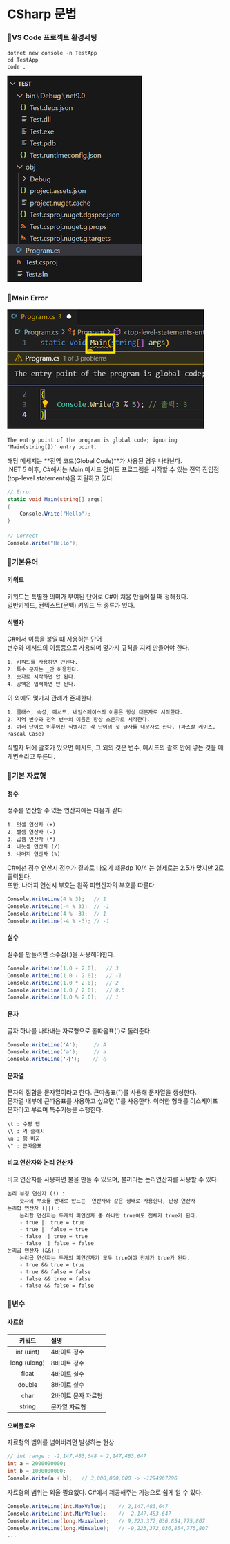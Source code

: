 # CSharp 문법

### 📌VS Code 프로젝트 환경세팅
```plainText
dotnet new console -n TestApp
cd TestApp
code .
```
![projectSetting](img/post/250728/projectSetting.png)

### 📌Main Error
![mainError](img/post/250728/mainError.png)
```plainText
The entry point of the program is global code; ignoring 'Main(string[])' entry point.
```
해당 메세지는 **전역 코드(Global Code)**가 사용된 경우 나타난다.</br>
.NET 5 이후, C#에서는 Main 메서드 없이도 프로그램을 시작할 수 있는 전역 진입점(top-level statements)을 지원하고 있다.</br>
```csharp
// Error
static void Main(string[] args)
{
    Console.Write("Hello");
}

// Correct
Console.Write("Hello");
```

### 📌기본용어
#### 키워드
키워드는 특별한 의미가 부여된 단어로 C#이 처음 만들어질 때 정해졌다.</br>
일반키워드, 컨텍스트(문맥) 키워드 두 종류가 있다.</br>
#### 식별자
C#에서 이름을 붙일 떄 사용하는 단어</br>
변수와 메서드의 이름등으로 사용되며 몇가지 규칙을 지켜 만들어야 한다.</br>
```plainText
1. 키워드를 사용하면 안된다.
2. 특수 문자는 _만 허용한다.
3. 숫자로 시작하면 안 된다.
4. 공백은 입력하면 안 된다.
```
이 외에도 몇가지 관례가 존재한다.</br>
```plainText
1. 클래스, 속성, 메서드, 네임스페이스의 이름은 항상 대문자로 시작한다.
2. 지역 변수와 전역 변수의 이름은 항상 소문자로 시작한다.
3. 여러 단어로 이루어진 식별자는 각 단어의 첫 글자를 대문자로 한다. (파스칼 케이스, Pascal Case)
```
식별자 뒤에 괄호가 있으면 메서드, 그 외의 것은 변수, 메서드의 괄호 안에 넣는 것을 매개변수라고 부른다.</br>

### 📌기본 자료형
#### 정수
정수를 연산할 수 있는 연산자에는 다음과 같다.
```plainText
1. 덧셈 연산자 (+)
2. 뺄셈 연산자 (-)
3. 곱셈 연산자 (*)
4. 나눗셈 연산자 (/)
5. 나머지 연산자 (%)
```
C#에선 정수 연산시 정수가 결과로 나오기 떄문dp 10/4 는 실제로는 2.5가 맞지만 2로 출력된다.</br>
또한, 나머지 연산시 부호는 왼쪽 피연산자의 부호를 따른다.</br>
```csharp
Console.WriteLine(4 % 3);   // 1
Console.WriteLine(-4 % 3);  // -1
Console.WriteLine(4 % -3);  // 1
Console.WriteLine(-4 % -3); // -1
```
#### 실수
실수를 만들려면 소수점(.)을 사용해야한다.</br>
```csharp
Console.WriteLine(1.0 + 2.0);   // 3
Console.WriteLine(1.0 - 2.0);   // -1
Console.WriteLine(1.0 * 2.0);   // 2
Console.WriteLine(1.0 / 2.0);   // 0.5
Console.WriteLine(1.0 % 2.0);   // 1
```
#### 문자
글자 하나를 나타내는 자료형으로 홑따옴표(')로 둘러준다.</br>
```csharp
Console.WriteLine('A');     // A
Console.WriteLine('a');     // a
Console.WriteLine('가');    // 가
```
#### 문자열
문자의 집합을 문자열이라고 한다. 큰따옴표(")를 사용해 문자열을 생성한다.</br>
문자열 내부에 큰따옴표를 사용하고 싶으면 \\"를 사용한다. 이러한 형태를 이스케이프 문자라고 부르며 특수기능을 수행한다.</br>
```plainText
\t : 수평 탭
\\ : 역 슬래시
\n : 행 바꿈
\" : 큰따옴표
```
#### 비교 연산자와 논리 연산자
비교 연산자를 사용하면 불을 만들 수 있으며, 불끼리는 논리연산자를 사용할 수 있다.</br>
```
논리 부정 연산자 (!) :
    숫자의 부호를 반대로 만드는 -연산자와 같은 형태로 사용한다, 단항 연산자
논리합 연산자 (||) :
    논리합 연산자는 두개의 피연산자 중 하나만 true여도 전체가 true가 된다.
    - true || true = true
    - true || false = true
    - false || true = true
    - false || false = false
논리곱 연산자 (&&) : 
    논리곱 연산자는 두개의 피연산자가 모두 true여야 전체가 true가 된다.
    - true && true = true
    - true && false = false
    - false && true = false
    - false && false = false
```

### 📌변수
#### 자료형
|키워드|설명|
|:---:|:---|
|int (uint)|4바이트 정수|
|long (ulong)|8바이트 정수|
|float|4바이트 실수|
|double|8바이트 실수|
|char|2바이트 문자 자료형|
|string|문자열 자료형|
#### 오버플로우
자료형의 범위를 넘어버리면 발생하는 현상</br>
```csharp
// int range : -2,147,483,648 ~ 2,147,483,647
int a = 2000000000;
int b = 1000000000;
Console.Write(a + b);   // 3,000,000,000 -> -1294967296
```
자료형의 범위는 외울 필요없다. C#에서 제공해주는 기능으로 쉽게 알 수 있다.</br>
```csharp
Console.WriteLine(int.MaxValue);    // 2,147,483,647
Console.WriteLine(int.MinValue);    // -2,147,483,647
Console.WriteLine(long.MaxValue);   // 9,223,372,036,854,775,807
Console.WriteLine(long.MinValue);   // -9,223,372,036,854,775,807
...
```